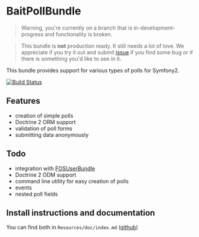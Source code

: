 BaitPollBundle
==============

> Warning, you're currently on a branch that is in-development-progress and functionality is broken.

> This bundle is **not** production ready. It still needs a lot of love.
> We appreciate if you try it out and submit [issue](https://github.com/bait-sk/BaitPollBundle/issues)
> if you find some bug or if there is something you'd like to see in it.

This bundle provides support for various types of polls for Symfony2.

[![Build Status](https://secure.travis-ci.org/bait-sk/BaitPollBundle.png?branch=master)](http://travis-ci.org/bait-sk/BaitPollBundle)


Features
--------

- creation of simple polls
- Doctrine 2 ORM support
- validation of poll forms
- submitting data anonymously


Todo
----

- integration with [FOSUserBundle](https://github.com/FriendsOfSymfony/FOSUserBundle)
- Doctrine 2 ODM support
- command line utility for easy creation of polls
- events
- nested poll fields

Install instructions and documentation
--------------------------------------

You can find both in `Resources/doc/index.md` ([github](https://github.com/bait-sk/BaitPollBundle/tree/master/Resources/doc/index.md))
